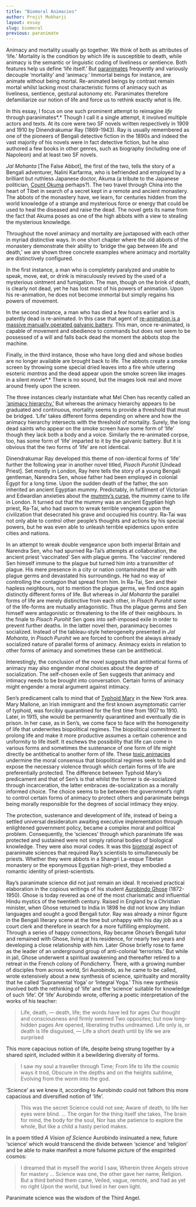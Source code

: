 ```yaml
---
title: "Biomoral Animacies"
author: Projit Mukharji
layout: essay
slug: biomoral
previous: paranimate
---
```


Animacy and mortality usually go together. We think of both as
attributes of ‘life.’ Mortality is the condition by which life is
susceptible to death, while animacy is the semantic or linguistic coding
of liveliness or sentience. Both features help us define ‘life itself.’
But [paranimates](http://histscifi.com/essays/mukharji/paranimate.html)
frequently and variously decouple ‘mortality’ and ‘animacy.’ Immortal
beings for instance, are animate without being mortal. Re-animated
beings by contrast remain mortal whilst lacking most characteristic
forms of animacy such as liveliness, sentience, gestural autonomy etc.
Paranimates therefore defamiliarize our notion of life and force us to
rethink exactly *what* is life.

In this essay, I focus on one such prominent attempt to reimagine *life*
through paranimates*.* Though I call it a single attempt, it involved
multiple actors and texts. At its core were two SF novels written
respectively in 1909 and 1910 by Dinendrakumar Ray (1869-1943). Ray is
usually remembered as one of the pioneers of Bengali detective fiction
in the 1890s and indeed the vast majority of his novels were in fact
detective fiction, but he also authored a few books in other genres,
such as biography (including one of Napoleon) and at least two SF
novels.

*Jal Mohanta* \[The False Abbot\], the first of the two, tells the story
of a Bengali adventurer, Nalini Karfarma, who is befriended and employed
by a brilliant but ruthless Japanese doctor, Akuma (a tribute to the
Japanese politician, [Count
Okuma](http://www.britannica.com/EBchecked/topic/426606/Okuma-Shigenobu)
perhaps?). The two travel through China into the heart of Tibet in
search of a secret kept in a remote and ancient monastery. The abbots of
the monastery have, we learn, for centuries hidden from the world
knowledge of a strange and mysterious force or energy that could be used
to heal the diseased and raise the dead. The novel gets its name from
the fact that Akuma poses as one of the high abbots with a view to
stealing the mysterious knowledge.

Throughout the novel animacy and mortality are juxtaposed with each
other in myriad distinctive ways. In one short chapter where the old
abbots of the monastery demonstrate their ability to ‘bridge the gap
between life and death,’ we are shown three concrete examples where
animacy and mortality are distinctively configured.

In the first instance, a man who is completely paralyzed and unable to
speak, move, eat, or drink is miraculously revived by the used of a
mysterious ointment and fumigation. The man, though on the brink of
death, is clearly not dead, yet he has lost most of his powers of
animation. Upon his re-animation, he does not become immortal but simply
regains his powers of movement.

In the second instance, a man who has died a few hours earlier and is
patently dead is re-animated. In this case that agent of [re-animation
is a massive manually operated galvanic
battery](https://muse.jhu.edu/login?auth=0&type=summary&url=/journals/leonardo/v048/48.3.stephens.pdf).
This man, once re-animated, is capable of movement and obedience to
commands but does not seem to be possessed of a will and falls back dead
the moment the abbots stop the machine.

Finally, in the third instance, those who have long died and whose
bodies are no longer available are brought back to life. The abbots
create a smoke screen by throwing some special dried leaves into a fire
while uttering esoteric *mantras* and the dead appear upon the smoke
screen like images in a silent movie*.* There is no sound, but the
images look real and move around freely upon the screen.

The three instances clearly instantiate what Mel Chen has recently
called an [‘animacy hierarchy.’](https://www.dukeupress.edu/Animacies/)
But whereas the animacy hierarchy appears to be graduated and
continuous, mortality seems to provide a threshold that must be bridged.
‘Life’ takes different forms depending on where and how the animacy
hierarchy intersects with the threshold of mortality. Surely, the long
dead saints who appear on the smoke screen have some form of ‘life’
though they lack both a body and a voice. Similarly the re-animated
corpse, too, has some form of ‘life’ imparted to it by the galvanic
battery. But it is obvious that the two forms of ‘life’ are not
identical.

Dinendrakumar Ray developed this theme of non-identical forms of ‘life’
further the following year in another novel titled, *Pisach Purohit*
\[Undead Priest\]. Set mostly in London, Ray here tells the story of a
young Bengali gentleman, Narendra Sen, whose father had been employed in
colonial Egypt for a long time. Upon the sudden death of the father, the
son inherited an ancient Egyptian mummy. Predictably, in fulfilment of
Victorian and Edwardian anxieties about the [mummy’s
curse](https://newhumanist.org.uk/articles/2867/unwrapping-the-mummys-curse),
the mummy came to life in London. It turned out that the mummy was an
ancient Egyptian high priest, Ra-Tai, who had sworn to wreak terrible
vengeance upon the civilization that desecrated his grave and occupied
his country. Ra-Tai was not only able to control other people’s thoughts
and actions by his special powers, but he was even able to unleash
terrible epidemics upon entire cities and nations.

In an attempt to wreak double vengeance upon both imperial Britain and
Narendra Sen, who had spurned Ra-Tai’s attempts at collaboration, the
ancient priest ‘vaccinated’ Sen with plague germs. The ‘vaccine’
rendered Sen himself immune to the plague but turned him into a
transmitter of plague. His mere presence in a city or nation
contaminated the air with plague germs and devastated his surroundings.
He had no way of controlling the contagion that spread from him. In
Ra-Tai, Sen and their hapless neighbours, not to mention the plague
germs, we find once again distinctly different forms of life. But
whereas in *Jal Mohanta* the parallel forms of life are merely
distinctive from each other, in *Pisach Purohit* some of the life-forms
are mutually antagonistic. Thus the plague germs and Sen himself were
antagonistic or threatening to the life of their neighbours. In the
finale to *Pisach Purohit* Sen goes into self-imposed exile in order to
prevent further deaths. In the latter novel then, paranimacy becomes
socialized. Instead of the tableau-style heterogeneity presented in *Jal
Mohanta*, in *Pisach Purohit* we are forced to confront the always
already socialized nature of parallel forms of animacy. Animacy exists
in relation to other forms of animacy and sometimes these can be
antithetical.

Interestingly, the conclusion of the novel suggests that antithetical
forms of animacy may also engender moral choices about the degree of
socialization. The self-chosen exile of Sen suggests that animacy and
intimacy needs to be brought into conversation. Certain forms of animacy
might engender a moral argument against intimacy.

Sen’s predicament calls to mind that of [Typhoid
Mary](http://io9.com/what-the-city-of-new-york-did-to-typhoid-mary-was-pre-1674812001)
in the New York area. Mary Mallone, an Irish immigrant and the first
known asymptomatic carrier of typhoid, was forcibly quarantined for the
first time from 1907 to 1910. Later, in 1915, she would be permanently
quarantined and eventually die in prison. In her case, as in Sen’s, we
come face to face with the homogeneity of life that underwrites
biopolitical regimes. The biopolitical commitment to prolong life and
make it more productive assumes a certain coherence and uniformity to
life itself. It eschews the possibility that life can come in various
forms and sometimes the sustenance of one form of life might directly be
antithetical to another form of life. These [toxic
animacies](http://glq.dukejournals.org/content/17/2-3/265.abstract)
undermine the moral consensus that biopolitical regimes seek to build
and expose the necessary violence through which certain forms of life
are preferentially protected. The difference between Typhoid Mary’s
predicament and that of Sen’s is that whilst the former is de-socialized
through incarceration, the latter embraces de-socialization as a morally
informed choice. The choice seems to be between the government’s right
to control certain forms of animacy to protect others and paranimate
beings being morally responsible for the degrees of social intimacy they
enjoy.

The protection, sustenance and development of life, instead of being a
settled universal desideratum awaiting executive implementation through
enlightened government policy, became a complex moral and political
problem. Consequently, the ‘sciences’ through which paranimate life was
protected and sustained were not simply rational bodies of biological
knowledge. They were also moral codes. It was this
[biomoral](http://www.jstor.org/stable/2943361?seq=1#page_scan_tab_contents)
aspect of paranimate sciences that required Ray’s scientists to
simultaneously be priests. Whether they were abbots in a Shangri
La-esque Tibetan monastery or the eponymous Egyptian high-priest, they
embodied a romantic identity of priest-scientists.

Ray’s paranimate science did not just remain an ideal. It received
practical elaboration in the copious writings of his student [Aurobindo
Ghose](http://www.sriaurobindoashram.org/ashram/sriauro/index.php)
(1872-1950). Ghose is today revered as one of the most charismatic and
influential Hindu mystics of the twentieth century. Raised in England by
a Christian minister, when Ghose returned to India in 1898 he did not
know any Indian languages and sought a good Bengali tutor. Ray was
already a minor figure in the Bengali literary scene at the time but
unhappy with his day job as a court clerk and therefore in search for a
more fulfilling employment. Through a series of happy connections, Ray
became Ghose’s Bengali tutor and remained with Ghose, living at his
residence, for nearly two years and developing a close relationship with
him. Later Ghose briefly rose to fame as the leader of an underground
group of anti-colonial ‘terrorists.’ But while in jail, Ghose underwent
a spiritual awakening and thereafter retired to a retreat in the French
colony of Pondicherry. There, with a growing number of disciples from
across world, Sri Aurobindo, as he came to be called, wrote extensively
about a new synthesis of science, spirituality and morality that he
called ‘Supramental Yoga’ or ‘Integral Yoga.’ This new synthesis
involved both the rethinking of ‘life’ and the ‘science’ suitable for
knowledge of such ‘life’. Of ‘life’ Aurobindo wrote, offering a poetic
interpretation of the works of his teacher:

<blockquote><p>
Life, death, — death, life; the words have led for ages
Our thought and consciousness and firmly seemed
Two opposites; but now long-hidden pages
Are opened, liberating truths undreamed.
Life only is, or death is life disguised, —
Life a short death until by life we are surprised
</p></blockquote>

This more capacious notion of life, despite being strung together by a
shared spirit, included within it a bewildering diversity of forms.

<blockquote><p>
I saw my soul a traveller through Time;
From life to life the cosmic ways it trod,
Obscure in the depths and on the heights sublime,
Evolving from the worm into the god.
</p></blockquote>

‘Science’ as we knew it, according to Aurobindo could not fathom this
more capacious and diversified notion of ‘life’.

<blockquote><p>
This was the secret Science could not see;
Aware of death, to life her eyes were blind.
…
The organ for the thing itself she takes,
The brain for mind, the body for the soul,
Nor has she patience to explore the whole,
But like a child a hasty period makes.
</p></blockquote>

In a poem titled *A Vision of Science* Aurobindo insinuated a new,
future ‘science’ which would transcend the divide between ‘science’ and
‘religion’ and be able to make manifest a more fulsome picture of the
enspirited cosmos:

<blockquote><p>
I dreamed that in myself the world I saw,
Wherein three Angels strove for mastery
…
Science was one, the other gave her name, Religion.
But a third behind them came,
Veiled, vague, remote, and had as yet no right
Upon the world, but lived in her own light.
</p></blockquote>

Paranimate science was the wisdom of the Third Angel.
